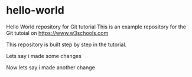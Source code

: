 # hello-world
Hello World repository for Git tutorial
This is an example repository for the Git tutoial on https://www.w3schools.com

This repository is built step by step in the tutorial.



Lets say i made some changes

Now lets say i made another change
